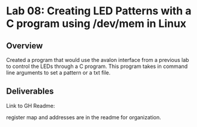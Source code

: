 # Lab 08: Creating LED Patterns with a C program using /dev/mem in Linux

## Overview
Created a program that would use the avalon interface from a previous lab to control the LEDs through a C program. This program takes in command line arguments to set a pattern or a txt file. 

## Deliverables
Link to GH Readme: 

register map and addresses are in the readme for organization. 